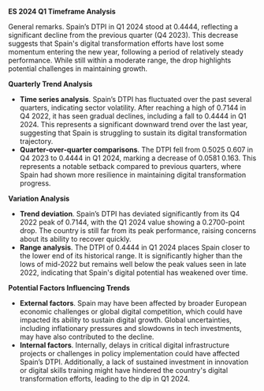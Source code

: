 

**ES 2024 Q1 Timeframe Analysis**

General remarks. Spain’s DTPI in Q1 2024 stood at 0.4444, reflecting a significant decline from the previous quarter (Q4 2023). This decrease suggests that Spain's digital transformation efforts have lost some momentum entering the new year, following a period of relatively steady performance. While still within a moderate range, the drop highlights potential challenges in maintaining growth.

**Quarterly Trend Analysis**

- **Time series analysis**. Spain’s DTPI has fluctuated over the past several quarters, indicating sector volatility. After reaching a high of 0.7144 in Q4 2022, it has seen gradual declines, including a fall to 0.4444 in Q1 2024. This represents a significant downward trend over the last year, suggesting that Spain is struggling to sustain its digital transformation trajectory.
- **Quarter-over-quarter comparisons**. The DTPI fell from 0.5025 0.607 in Q4 2023 to 0.4444 in Q1 2024, marking a decrease of 0.0581 0.163. This represents a notable setback compared to previous quarters, where Spain had shown more resilience in maintaining digital transformation progress.

**Variation Analysis**

- **Trend deviation**. Spain’s DTPI has deviated significantly from its Q4 2022 peak of 0.7144, with the Q1 2024 value showing a 0.2700-point drop. The country is still far from its peak performance, raising concerns about its ability to recover quickly.
- **Range analysis**. The DTPI of 0.4444 in Q1 2024 places Spain closer to the lower end of its historical range. It is significantly higher than the lows of mid-2022 but remains well below the peak values seen in late 2022, indicating that Spain's digital potential has weakened over time.

**Potential Factors Influencing Trends**

- **External factors**. Spain may have been affected by broader European economic challenges or global digital competition, which could have impacted its ability to sustain digital growth. Global uncertainties, including inflationary pressures and slowdowns in tech investments, may have also contributed to the decline.
- **Internal factors**. Internally, delays in critical digital infrastructure projects or challenges in policy implementation could have affected Spain’s DTPI. Additionally, a lack of sustained investment in innovation or digital skills training might have hindered the country's digital transformation efforts, leading to the dip in Q1 2024.
